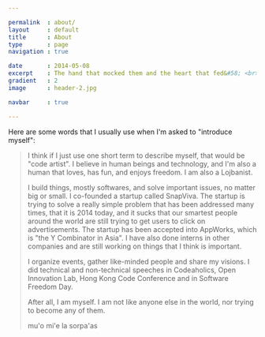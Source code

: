 ```yaml
---

permalink  : about/
layout     : default
title      : About
type       : page
navigation : true

date       : 2014-05-08
excerpt    : The hand that mocked them and the heart that fed&#58; <br>And on the pedestal these words appear&#58;<br>'My name is sorpa'as, king of kings&#58;<br>Look on my works, ye Mighty, and laugh!'
gradient   : 2
image      : header-2.jpg

navbar     : true

---
```


Here are some words that I usually use when I'm asked to "introduce myself":

> I think if I just use one short term to describe myself, that would be "code artist". I believe in human beings and technology, and I'm also a human that loves, has fun, and enjoys freedom. I am also a Lojbanist.
>
> I build things, mostly softwares, and solve important issues, no matter big or small. I co-founded a startup called SnapViva. The startup is trying to solve a really simple problem that has been addressed many times, that it is 2014 today, and it sucks that our smartest people around the world are still trying to get users to click on advertisements. The startup has been accepted into AppWorks, which is "the Y Combinator in Asia". I have also done interns in other companies and are still working on things that I think is important.
>
> I organize events, gather like-minded people and share my visions. I did technical and non-technical speeches in Codeaholics, Open Innovation Lab, Hong Kong Code Conference and in Software Freedom Day.
>
> After all, I am myself. I am not like anyone else in the world, nor trying to become any of them.
>
> mu'o mi'e la sorpa'as
